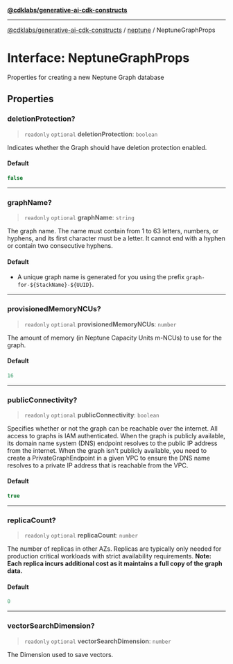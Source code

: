 [**@cdklabs/generative-ai-cdk-constructs**](../../../../README.md)

***

[@cdklabs/generative-ai-cdk-constructs](../../../../README.md) / [neptune](../README.md) / NeptuneGraphProps

# Interface: NeptuneGraphProps

Properties for creating a new Neptune Graph database

## Properties

### deletionProtection?

> `readonly` `optional` **deletionProtection**: `boolean`

Indicates whether the Graph should have deletion protection enabled.

#### Default

```ts
false
```

***

### graphName?

> `readonly` `optional` **graphName**: `string`

The graph name. The name must contain from 1 to 63 letters, numbers, or hyphens, and its first character must be a letter.
It cannot end with a hyphen or contain two consecutive hyphens.

#### Default

- A unique graph name is generated for you using the prefix `graph-for-${StackName}-${UUID}`.

***

### provisionedMemoryNCUs?

> `readonly` `optional` **provisionedMemoryNCUs**: `number`

The amount of memory (in Neptune Capacity Units m-NCUs) to use for the graph.

#### Default

```ts
16
```

***

### publicConnectivity?

> `readonly` `optional` **publicConnectivity**: `boolean`

Specifies whether or not the graph can be reachable over the internet. All access to graphs is IAM authenticated.
When the graph is publicly available, its domain name system (DNS) endpoint resolves to the public IP address from the internet.
When the graph isn't publicly available, you need to create a PrivateGraphEndpoint in a given VPC to ensure the DNS name
resolves to a private IP address that is reachable from the VPC.

#### Default

```ts
true
```

***

### replicaCount?

> `readonly` `optional` **replicaCount**: `number`

The number of replicas in other AZs.
Replicas are typically only needed for production critical workloads with strict availability requirements.
**Note: Each replica incurs additional cost as it maintains a full copy of the graph data.**

#### Default

```ts
0
```

***

### vectorSearchDimension?

> `readonly` `optional` **vectorSearchDimension**: `number`

The Dimension used to save vectors.
